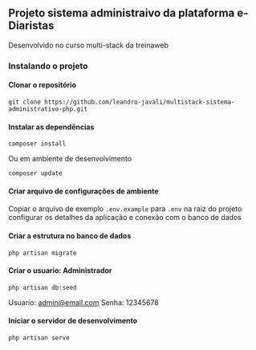 ## Projeto sistema administraivo da plataforma e-Diaristas

Desenvolvido no curso multi-stack da treinaweb

### Instalando o projeto

#### Clonar o repositório

```
git clone https://github.com/leandro-javali/multistack-sistema-administrativo-php.git
```

#### Instalar as dependências

```
composer install
```

Ou em ambiente de desenvolvimento

```
composer update
```

#### Criar arquivo de configurações de ambiente

Copiar o arquivo de exemplo `.env.example` para `.env` na raiz do projeto
configurar os detalhes da aplicação e conexão com o banco de dados

#### Criar a estrutura no banco de dados

```
php artisan migrate
```

#### Criar o usuario: Administrador

```
php artisan db:seed
```

Usuario: admin@email.com
Senha: 12345678

#### Iniciar o servidor de desenvolvimento

```
php artisan serve
```
